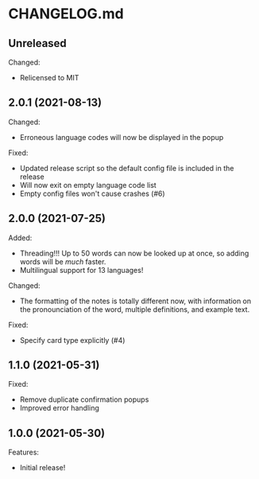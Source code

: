 # CHANGELOG.md

## Unreleased

Changed:

- Relicensed to MIT

## 2.0.1 (2021-08-13)

Changed:

- Erroneous language codes will now be displayed in the popup

Fixed:

- Updated release script so the default config file is included in the release
- Will now exit on empty language code list
- Empty config files won't cause crashes (#6)

## 2.0.0 (2021-07-25)

Added:

- Threading!!! Up to 50 words can now be looked up at once, so adding words will be _much_ faster.
- Multilingual support for 13 languages!

Changed:

- The formatting of the notes is totally different now, with information on the pronounciation of the word, multiple definitions, and example text.

Fixed:

- Specify card type explicitly (#4)


## 1.1.0 (2021-05-31)

Fixed:

- Remove duplicate confirmation popups
- Improved error handling

## 1.0.0 (2021-05-30)

Features:

- Initial release!
